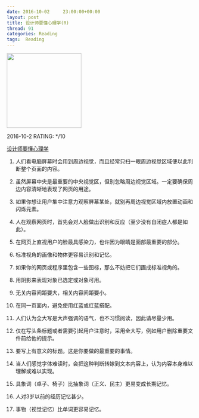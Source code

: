 ```yaml
---
date: 2016-10-02	 23:00:00+00:00
layout: post
title: 设计师要懂心理学(R)
thread: 91
categories: Reading
tags:  Reading
---
```


<img src="https://images-cn-8.ssl-images-amazon.com/images/I/516mOusVSdL.jpg" width="200" />

2016-10-2 RATING: */10

[设计师要懂心理学](https://www.amazon.cn/%E5%9B%BE%E7%81%B5%E4%BA%A4%E4%BA%92%E8%AE%BE%E8%AE%A1%E4%B8%9B%E4%B9%A6-%E8%AE%BE%E8%AE%A1%E5%B8%88%E8%A6%81%E6%87%82%E5%BF%83%E7%90%86%E5%AD%A6-%E9%AD%8F%E5%9B%A0%E7%94%B3%E5%85%8B/dp/B00COG458G/ref=sr_1_1?ie=UTF8&qid=1475373736&sr=8-1&keywords=%E8%AE%BE%E8%AE%A1%E5%B8%88%E8%A6%81%E6%87%82%E5%BF%83%E7%90%86%E5%AD%A6)

1. 人们看电脑屏幕时会用到周边视觉，而且经常只扫一眼周边视觉区域便以此判断整个页面的内容。

2. 虽然屏幕中央是最重要的中央视觉区，但别忽略周边视觉区域。一定要确保周边内容清晰地表现了网页的用途。

3. 如果你想让用户集中注意力观察屏幕某处，就别再周边视觉区域内放置动画和闪烁元素。

4. 人在观察网页时，首先会对人脸做出识别和反应（至少没有自闭症人都是如此）。

5. 在网页上直视用户的脸最具感染力，也许因为眼睛是面部最重要的部分。

6. 标准视角的画像和物体更容易识别和记忆。

7. 如果你的网页或程序里包含一些图标，那么不妨把它们画成标准视角的。

8. 用阴影来表现对象已选定或对象可用。

9. 无关内容间距要大，相关内容间距要小。

10. 在同一页面内，避免使用红蓝或红蓝搭配。

11. 人们认为全大写是大声强调的语气，也不习惯阅读，因此请尽量少用。

12. 仅在写头条标题或者需要引起用户注意时，采用全大写，例如用户删除重要文件前给他的提示。

13. 要写上有意义的标题。这是你要做的最重要的事情。

14. 当人们感觉字体难读时，会把这种判断转嫁到文本内容上，认为内容本身难以理解或难以实现。

15. 具象词（卓子、椅子）比抽象词（正义、民主）更易变成长期记忆。

16. 人对3岁以前的经历记忆甚少。

17. 事物（视觉记忆）比单词更容易记忆。
